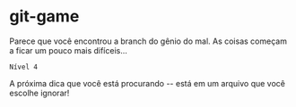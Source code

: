 git-game
========

Parece que você encontrou a branch do gênio do mal.
As coisas começam a ficar um pouco mais difíceis...

``Nível 4``

A próxima dica que você está procurando --
    está em um arquivo que você escolhe ignorar! 

